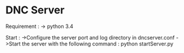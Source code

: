 # DNC Server

Requirement :
-> python 3.4

Start :
->Configure the server port and log directory in dncserver.conf
->Start the server with the following command : python startServer.py